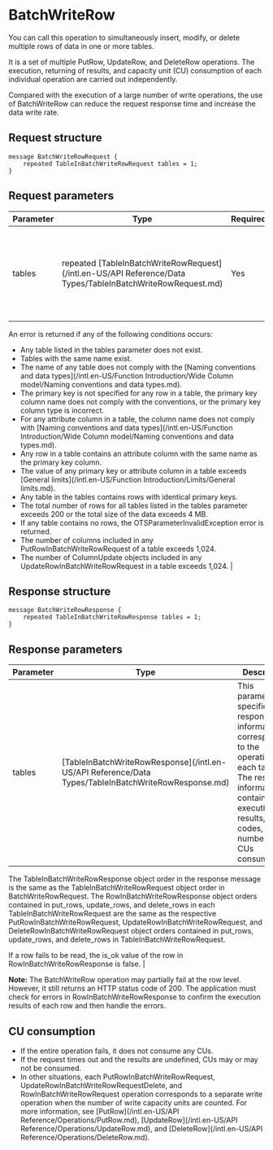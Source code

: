 # BatchWriteRow

You can call this operation to simultaneously insert, modify, or delete multiple rows of data in one or more tables.

It is a set of multiple PutRow, UpdateRow, and DeleteRow operations. The execution, returning of results, and capacity unit \(CU\) consumption of each individual operation are carried out independently.

Compared with the execution of a large number of write operations, the use of BatchWriteRow can reduce the request response time and increase the data write rate.

## Request structure

```
message BatchWriteRowRequest {
    repeated TableInBatchWriteRowRequest tables = 1;
}        
```

## Request parameters

|Parameter|Type|Required|Description|
|---------|----|--------|-----------|
|tables|repeated [TableInBatchWriteRowRequest](/intl.en-US/API Reference/Data Types/TableInBatchWriteRowRequest.md)|Yes|This parameter specifies the information of rows that require write operations.

 An error is returned if any of the following conditions occurs:

 -   Any table listed in the tables parameter does not exist.
-   Tables with the same name exist.
-   The name of any table does not comply with the [Naming conventions and data types](/intl.en-US/Function Introduction/Wide Column model/Naming conventions and data types.md).
-   The primary key is not specified for any row in a table, the primary key column name does not comply with the conventions, or the primary key column type is incorrect.
-   For any attribute column in a table, the column name does not comply with [Naming conventions and data types](/intl.en-US/Function Introduction/Wide Column model/Naming conventions and data types.md).
-   Any row in a table contains an attribute column with the same name as the primary key column.
-   The value of any primary key or attribute column in a table exceeds [General limits](/intl.en-US/Function Introduction/Limits/General limits.md).
-   Any table in the tables contains rows with identical primary keys.
-   The total number of rows for all tables listed in the tables parameter exceeds 200 or the total size of the data exceeds 4 MB.
-   If any table contains no rows, the OTSParameterInvalidException error is returned.
-   The number of columns included in any PutRowInBatchWriteRowRequest of a table exceeds 1,024.
-   The number of ColumnUpdate objects included in any UpdateRowInBatchWriteRowRequest in a table exceeds 1,024. |

## Response structure

```
message BatchWriteRowResponse {
    repeated TableInBatchWriteRowResponse tables = 1;
}      
```

## Response parameters

|Parameter|Type|Description|
|---------|----|-----------|
|tables|[TableInBatchWriteRowResponse](/intl.en-US/API Reference/Data Types/TableInBatchWriteRowResponse.md)|This parameter specifies the response information corresponding to the operations for each table. The response information contains the execution results, error codes, and number of CUs consumed.

 The TableInBatchWriteRowResponse object order in the response message is the same as the TableInBatchWriteRowRequest object order in BatchWriteRowRequest. The RowInBatchWriteRowResponse object orders contained in put\_rows, update\_rows, and delete\_rows in each TableInBatchWriteRowRequest are the same as the respective PutRowInBatchWriteRowRequest, UpdateRowInBatchWriteRowRequest, and DeleteRowInBatchWriteRowRequest object orders contained in put\_rows, update\_rows, and delete\_rows in TableInBatchWriteRowRequest.

 If a row fails to be read, the is\_ok value of the row in RowInBatchWriteRowResponse is false. |

**Note:** The BatchWriteRow operation may partially fail at the row level. However, it still returns an HTTP status code of 200. The application must check for errors in RowInBatchWriteRowResponse to confirm the execution results of each row and then handle the errors.

## CU consumption

-   If the entire operation fails, it does not consume any CUs.
-   If the request times out and the results are undefined, CUs may or may not be consumed.
-   In other situations, each PutRowInBatchWriteRowRequest, UpdateRowInBatchWriteRowRequestDelete, and RowInBatchWriteRowRequest operation corresponds to a separate write operation when the number of write capacity units are counted. For more information, see [PutRow](/intl.en-US/API Reference/Operations/PutRow.md), [UpdateRow](/intl.en-US/API Reference/Operations/UpdateRow.md), and [DeleteRow](/intl.en-US/API Reference/Operations/DeleteRow.md).


